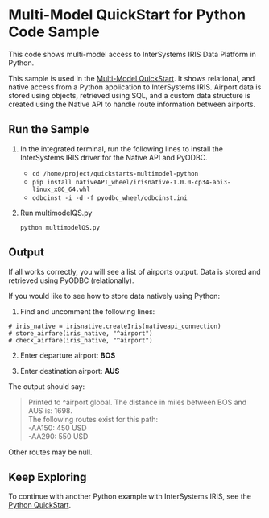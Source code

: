 # Multi-Model QuickStart for Python Code Sample

This code shows multi-model access to InterSystems IRIS Data Platform in Python.

This sample is used in the [Multi-Model QuickStart](https://learning.intersystems.com/course/view.php?name=Multimodel). 
It shows relational, and native access from a Python application to InterSystems IRIS. 
Airport data is stored using objects, retrieved using SQL, and a custom data structure is created using the Native API 
to handle route information between airports.

## Run the Sample

1. In the integrated terminal, run the following lines to install the 
InterSystems IRIS driver for the Native API and PyODBC.
 
    - `cd /home/project/quickstarts-multimodel-python`
    - `pip install nativeAPI_wheel/irisnative-1.0.0-cp34-abi3-linux_x86_64.whl`  
    - `odbcinst -i -d -f pyodbc_wheel/odbcinst.ini`

2. Run multimodelQS.py

    `python multimodelQS.py `  

## Output

If all works correctly, you will see a list of airports output. 
Data is stored and retrieved using PyODBC (relationally).  

If you would like to see how to store data natively using Python:

1. Find and uncomment the following lines:

```
# iris_native = irisnative.createIris(nativeapi_connection)
# store_airfare(iris_native, "^airport")  
# check_airfare(iris_native, "^airport")
```

2. Enter departure airport: **BOS**

3. Enter destination airport: **AUS**

The output should say:  
> Printed to ^airport global. The distance in miles between BOS and AUS is: 1698.  
  The following routes exist for this path:  
  -AA150: 450 USD  
  -AA290: 550 USD 

Other routes may be null.

## Keep Exploring

To continue with another Python example with InterSystems IRIS, see the [Python QuickStart](https://learning.intersystems.com/course/view.php?name=Python%20QS).
